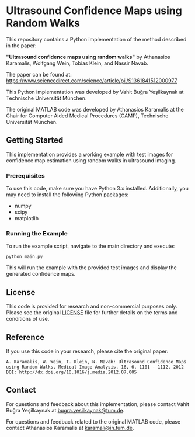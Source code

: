 # Ultrasound Confidence Maps using Random Walks

This repository contains a Python implementation of the method described in the paper:

**"Ultrasound confidence maps using random walks"** by Athanasios Karamalis, Wolfgang Wein, Tobias Klein, and Nassir Navab.

The paper can be found at: https://www.sciencedirect.com/science/article/pii/S1361841512000977

This Python implementation was developed by Vahit Buğra Yeşilkaynak at Technische Universität München.

The original MATLAB code was developed by Athanasios Karamalis at the Chair for Computer Aided Medical Procedures (CAMP), Technische Universität München.

## Getting Started

This implementation provides a working example with test images for confidence map estimation using random walks in ultrasound imaging.

### Prerequisites

To use this code, make sure you have Python 3.x installed. Additionally, you may need to install the following Python packages:

- numpy
- scipy
- matplotlib

### Running the Example

To run the example script, navigate to the main directory and execute:

```
python main.py
```

This will run the example with the provided test images and display the generated confidence maps.

## License

This code is provided for research and non-commercial purposes only. Please see the original [LICENSE](LICENSE) file for further details on the terms and conditions of use.

## Reference

If you use this code in your research, please cite the original paper:

```
A. Karamalis, W. Wein, T. Klein, N. Navab: Ultrasound Confidence Maps using Random Walks, Medical Image Analysis, 16, 6, 1101 - 1112, 2012
DOI: http://dx.doi.org/10.1016/j.media.2012.07.005
```

## Contact

For questions and feedback about this implementation, please contact Vahit Buğra Yeşilkaynak at bugra.yesilkaynak@tum.de.

For questions and feedback related to the original MATLAB code, please contact Athanasios Karamalis at karamali@in.tum.de.

